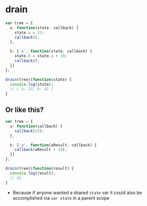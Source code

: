 # drain

~~~ js
var tree = {
  a: function(state, callback) {
    state.a = 23;
    callback();
  },

  b: ['a', function(state, callback) {
    state.b = state.a + 19;
    callback();
  }]
};

drain(tree)(function(state) {
  console.log(state);
  // { a: 23, b: 42 }
}
~~~

## Or like this?

~~~ js
var tree = {
  a: function(callback) {
    callback(23);
  },

  b: ['a', function(aResult, callback) {
    callback(aResult + 19);
  }]
};

drain(tree)(function(result) {
  console.log(result);
  // 42
}
~~~

- Because if anyone wanted a shared `state` var it could
  also be accomplished via `var state` in a parent scope
